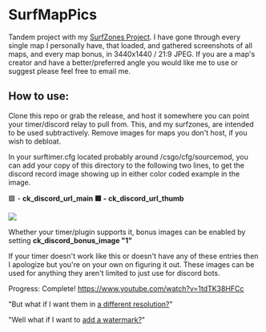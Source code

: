# SurfMapPics
Tandem project with my [SurfZones Project](https://github.com/Sayt123/SaytsSurfZones). I have gone through every single map I personally have, that loaded, and gathered screenshots of all maps, and every map bonus, in 3440x1440 / 21:9 JPEG. If you are a map's creator and have a better/preferred angle you would like me to use or suggest please feel free to email me. 

## How to use:
Clone this repo or grab the release, and host it somewhere you can point your timer/discord relay to pull from. This, and my surfzones, are intended to be used subtractively. Remove images for maps you don't host, if you wish to debloat.

In your surftimer.cfg located probably around /csgo/cfg/sourcemod, you can add your copy of this directory to the following two lines, to get the discord record image showing up in either color coded example in the image.

🟩 - **ck_discord_url_main
🟥 - ck_discord_url_thumb**

<img src="https://i.imgur.com/P0ttKJN.png">

Whether your timer/plugin supports it, bonus images can be enabled by setting **ck_discord_bonus_image "1"**

If your timer doesn't work like this or doesn't have any of these entries then I apologize but you're on your own on figuring it out. These images can be used for anything they aren't limited to just use for discord bots.

Progress:
Complete! https://www.youtube.com/watch?v=1tdTK38HFCc

"But what if I want them in [a different resolution?](https://github.com/search?q=bulk+image+resize)"

"Well what if I want to [add a watermark?](https://github.com/search?q=bulk+image+watermark)"
